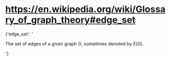 # https://en.wikipedia.org/wiki/Glossary_of_graph_theory#edge_set

{'edge_set': '

The set of edges of a given graph <span class="texhtml mvar"
style="font-style:italic;">G</span>, sometimes denoted by
<span class="texhtml">*E*(*G*)</span>.

'}

